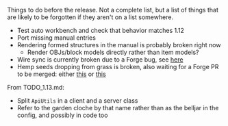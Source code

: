 Things to do before the release. Not a complete list, but a list of things that are likely to be forgotten if they aren't on a list somewhere.
 - Test auto workbench and check that behavior matches 1.12
 - Port missing manual entries
 - Rendering formed structures in the manual is probably broken right now
   - Render OBJs/block models directly rather than item models?
 - Wire sync is currently broken due to a Forge bug, see [here](https://github.com/MinecraftForge/MinecraftForge/pull/6245)
 - Hemp seeds dropping from grass is broken, also waiting for a Forge PR to be merged: either [this](https://github.com/MinecraftForge/MinecraftForge/pull/5871) or [this](https://github.com/MinecraftForge/MinecraftForge/pull/6267)
 
From TODO_1.13.md:
 - Split `ApiUtils` in a client and a server class
 - Refer to the garden cloche by that name rather than as the belljar in the config, and possibly in code too
